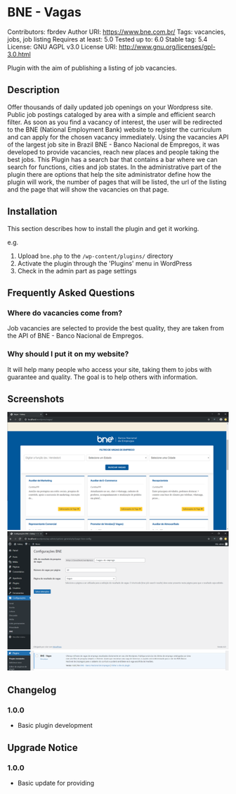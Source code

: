 # BNE - Vagas #
Contributors: fbrdev
Author URI: https://www.bne.com.br/
Tags: vacancies, jobs, job listing
Requires at least: 5.0
Tested up to: 6.0
Stable tag: 5.4
License: GNU AGPL v3.0
License URI: http://www.gnu.org/licenses/gpl-3.0.html

Plugin with the aim of publishing a listing of job vacancies.

## Description
Offer thousands of daily updated job openings on your Wordpress site. Public job postings cataloged by area with a simple and efficient search filter. As soon as you find a vacancy of interest, the user will be redirected to the BNE (National Employment Bank) website to register the curriculum and can apply for the chosen vacancy immediately.
Using the vacancies API of the largest job site in Brazil BNE - Banco Nacional de Empregos, it was developed to provide vacancies, reach new places and people taking the best jobs.
This Plugin has a search bar that contains a bar where we can search for functions, cities and job states.
In the administrative part of the plugin there are options that help the site administrator define how the plugin will work, the number of pages that will be listed, the url of the listing and the page that will show the vacancies on that page.

## Installation 

This section describes how to install the plugin and get it working.

e.g.

1. Upload `bne.php` to the `/wp-content/plugins/` directory
2. Activate the plugin through the 'Plugins' menu in WordPress
3. Check in the admin part as page settings

## Frequently Asked Questions

### Where do vacancies come from?
Job vacancies are selected to provide the best quality, they are taken from the API of BNE - Banco Nacional de Empregos.

### Why should I put it on my website? 

It will help many people who access your site, taking them to jobs with guarantee and quality. The goal is to help others with information.

## Screenshots

![Job Listing](./assets/screenshot-1.png)
![Job Listing](./assets/screenshot-3.png)
![Job Listing](./assets/screenshot-2.png)

## Changelog

### 1.0.0 
* Basic plugin development

## Upgrade Notice

### 1.0.0
* Basic update for providing